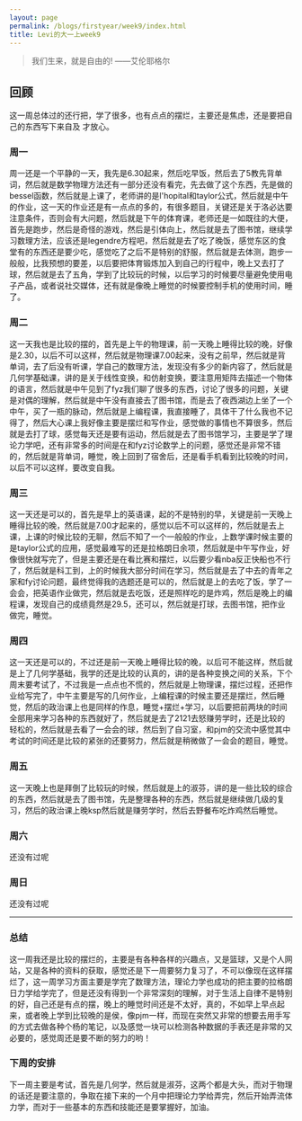 ```yaml
---
layout: page
permalink: /blogs/firstyear/week9/index.html
title: Levi的大一上week9
---
```

>我们生来，就是自由的! ——艾伦耶格尔


## 回顾
这一周总体过的还行把，学了很多，也有点点的摆烂，主要还是焦虑，还是要把自己的东西写下来自及 才放心。
### 周一
周一还是一个平静的一天，我先是6.30起来，然后吃早饭，然后去了5教先背单词，然后就是数学物理方法还有一部分还没有看完，先去做了这个东西，先是做的bessel函数，然后就是上课了，老师讲的是l'hopital和taylor公式，然后就是中午的作业，这一天的作业还是有一点点的多的，有很多题目，关键还是关于洛必达要注意条件，否则会有大问题，然后就是下午的体育课，老师还是一如既往的大便，首先是跑步，然后是奇怪的游戏，然后是引体向上，然后就是去了图书馆，继续学习数理方法，应该还是legendre方程吧，然后就是去了吃了晚饭，感觉东区的食堂有的东西还是要少吃，感觉吃了之后不是特别的舒服，然后就是去体测，跑步一般般，比我预想的要差，以后要把体育锻炼加入到自己的行程中，晚上又去打了球，然后就是去了五角，学到了比较玩的时候，以后学习的时候要尽量避免使用电子产品，或者说社交媒体，还有就是像晚上睡觉的时候要控制手机的使用时间，睡了。
<br>

### 周二
这一天我也是比较的摆的，首先是上午的物理课，前一天晚上睡得比较的晚，好像是2.30，以后不可以这样，然后就是物理课7.00起来，没有之前早，然后就是背单词，去了后没有听课，学自己的数理方法，发现没有多少的新内容了，然后就是几何学基础课，讲的是关于线性变换，和仿射变换，要注意用矩阵去描述一个物体的语言，然后就是中午见到了fyz我们聊了很多的东西，讨论了很多的问题，关键是对偶的理解，然后就是中午没有直接去了图书馆，而是去了夜西湖边上坐了一个中午，买了一瓶的脉动，然后就是上编程课，我直接睡了，具体干了什么我也不记得了，然后大心课上我好像主要是摆烂和写作业，感觉做的事情也不算很多，然后就是去打了球，感觉每天还是要有运动，然后就是去了图书馆学习，主要是学了理论力学吧，还有非常多的时间是在和fyz讨论数学上的问题，感觉还是非常不错的，然后就是背单词，睡觉，晚上回到了宿舍后，还是看手机看到比较晚的时间，以后不可以这样，要改变自我。
<br>

### 周三
这一天还是可以的，首先是早上的英语课，起的不是特别的早，关键是前一天晚上睡得比较的晚，然后就是7.00才起来的，感觉以后不可以这样的，然后就是去上课，上课的时候比较的无聊，然后不知了一个一般般的作业，上数学课时候主要的是taylor公式的应用，感觉最难写的还是拉格朗日余项，然后就是中午写作业，好像很快就写完了，但是主要还是在看比赛和摆烂，以后要少看nba反正快船也不行了，然后就是科工到，上的时候我大部分时间在学习，然后就是去了中去的青年之家和fy讨论问题，最终觉得我的选题还是可以的，然后就是上的去吃了饭，学了一会会，把英语作业做完，然后就是去吃饭，还是照样吃的是炸鸡，然后是晚上的编程课，发现自己的成绩竟然是29.5，还可以，然后就是打球，去图书馆，把作业做完，睡觉。
<br>

### 周四
这一天还是可以的，不过还是前一天晚上睡得比较的晚，以后可不能这样，然后就是上了几何学基础，我学的还是比较的认真的，讲的是各种变换之间的关系，下个周末要考试了，不过我是一点点也不慌的，然后就是上物理课，摆烂过程，还把作业给写完了，中午主要是写的几何作业，上编程课的时候主要还是摆烂，然后睡觉，然后的政治课上也是同样的作息，睡觉+摆烂+学习，以后要把前两块的时间全部用来学习各种的东西就好了，然后就是去了2121去怒赚劳学时，还是比较的轻松的，然后就是去看了一会会的球，然后到了自习室，和pjm的交流中感觉其中考试的时间还是比较的紧张的还要努力，然后就是稍微做了一会会的题目，睡觉。
<br>

### 周五
这一天晚上也是拜倒了比较玩的时候，然后就是上的淑芬，讲的是一些比较的综合的东西，然后就是去了图书馆，先是整理各种的东西，然后就是继续做几级的复习，然后的政治课上晚ksp然后就是赚劳学时，然后去野餐布吃炸鸡然后睡觉。
<br>

### 周六
还没有过呢
<br>

### 周日
还没有过呢
<br>

---
### 总结
这一周我还是比较的摆烂的，主要是有各种各样的兴趣点，又是篮球，又是个人网站，又是各种的资料的获取，感觉还是下一周要努力复习了，不可以像现在这样摆烂了，这一周学习方面主要是学完了数理方法，理论力学也成功的把主要的拉格朗日力学给学完了，但是还没有得到一个非常深刻的理解，对于生活上自律不是特别的好，自己还是有点的摆，晚上的睡觉时间还是不太好，真的，不如早上早点起来，或者晚上学到比较晚的是侯，像pjm一样，而现在突然又非常的想要去用手写的方式去做各种个杨的笔记，以及感觉一块可以检测各种数据的手表还是非常的又必要的，感觉周还是要不断的努力的哟！

### 下周的安排
下一周主要是考试，首先是几何学，然后就是淑芬，这两个都是大头，而对于物理的话还是要注意的，争取在接下来的一个月中把理论力学给弄完，然后开始弄流体力学，而对于一些基本的东西和技能还是要掌握好，加油。

